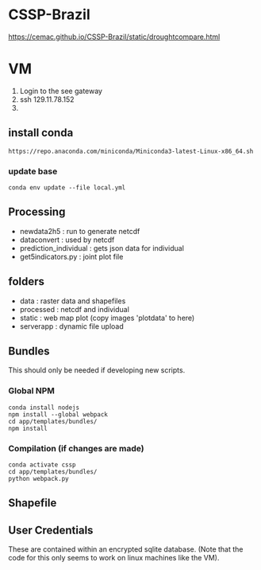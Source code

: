 # CSSP-Brazil


https://cemac.github.io/CSSP-Brazil/static/droughtcompare.html

# VM 

1. Login to the see gateway
2. ssh 129.11.78.152
3. 

## install conda 
```
https://repo.anaconda.com/miniconda/Miniconda3-latest-Linux-x86_64.sh
```

### update base
``` conda env update --file local.yml ```

## Processing

- newdata2h5 : run to generate netcdf
- dataconvert : used by netcdf
- prediction_individual : gets json data for individual
- get5indicators.py : joint plot file



## folders

- data : raster data and shapefiles
- processed : netcdf and individual 
- static : web map plot (copy images 'plotdata' to here)
- serverapp : dynamic file upload





## Bundles
This should only be needed if developing new scripts.


### Global NPM 
```
conda install nodejs
npm install --global webpack
cd app/templates/bundles/
npm install

```
### Compilation (if changes are made)
```
conda activate cssp
cd app/templates/bundles/
python webpack.py 
```


## Shapefile 



## User Credentials 
These are contained within an encrypted sqlite database. (Note that the code for this only seems to work on linux machines like the VM).


